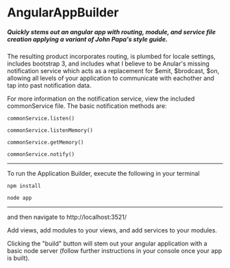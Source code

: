 # AngularAppBuilder
<h5>Quickly stems out an angular app with routing, module, and service file creation applying a variant of John Papa's style guide.</h5>

The resulting product incorporates routing, is plumbed for locale settings, includes bootstrap 3, and includes what I believe to be Anular's missing notification service which acts as a replacement for $emit, $brodcast, $on, allowing all levels of your application to communicate with eachother and tap into past notification data.

For more information on the notification service, view the included commonService file. The basic notification methods are:

  <code>commonService.listen()</code>

  <code>commonService.listenMemory()</code>

  <code>commonService.getMemory()</code>

  <code>commonService.notify()</code>
<hr>
To run the Application Builder, execute the following in your terminal

<code>npm install</code>

<code>node app</code>
<hr>
and then navigate to http://localhost:3521/

Add views, add modules to your views, and add services to your modules.

Clicking the "build" button will stem out your angular application with a basic node server (follow further instructions in your console once your app is built).
